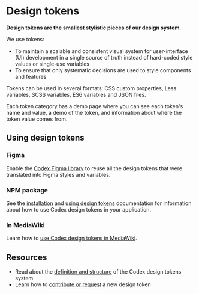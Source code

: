 # Design tokens

**Design tokens are the smallest stylistic pieces of our design system**.

We use tokens:
- To maintain a scalable and consistent visual system for user-interface (UI) development in a
  single source of truth instead of hard-coded style values or single-use variables
- To ensure that only systematic decisions are used to style components and features

Tokens can be used in several formats: CSS custom properties, Less variables, SCSS variables,
ES6 variables and JSON files.

Each token category has a demo page where you can see each token's name and value, a demo of the
token, and information about where the token value comes from.

## Using design tokens

### Figma

Enable the [Codex Figma library](https://www.figma.com/design/KoDuJMadWBXtsOtzGS4134/Codex?node-id=1891-4420&node-type=canvas&t=plW1hmguHVWs3fWZ-11) to reuse all the design tokens that were translated into Figma styles and variables.

### NPM package

See the [installation](../using-codex/usage.md#installation) and [using design tokens](../using-codex/usage.md#using-design-tokens) documentation for information about how to use Codex design tokens in your application.

### In MediaWiki

Learn how to [use Codex design tokens in MediaWiki](https://www.mediawiki.org/wiki/Codex#Using_Codex_design_tokens).

## Resources

- Read about the [definition and structure](./definition-and-structure.html) of the Codex design tokens system
- Learn how to [contribute or request](../contributing/designing-tokens.html) a new design token
